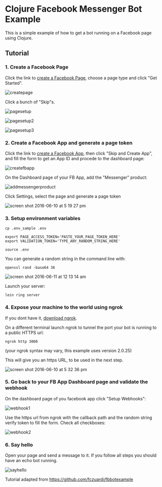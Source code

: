 # Clojure Facebook Messenger Bot Example

This is a simple example of how to get a bot running on a Facebook page using Clojure.


## Tutorial

### 1. Create a Facebook Page

Click the link to [create a Facebook Page][createFbPage], choose a page type
and click "Get Started".

![createpage](https://cloud.githubusercontent.com/assets/7760/15977054/e3fdaf62-2f2c-11e6-9f58-b5b3de307bbc.png)

Click a bunch of "Skip"s.

![pagesetup](https://cloud.githubusercontent.com/assets/7760/15977140/5e382528-2f2d-11e6-9e21-d2cadc055be7.png)

![pagesetup2](https://cloud.githubusercontent.com/assets/7760/15977180/a1f3a54e-2f2d-11e6-9073-ecf8421e1c4c.png)

![pagesetup3](https://cloud.githubusercontent.com/assets/7760/15977225/e141bd1c-2f2d-11e6-9540-de3c70f462bb.png)



### 2. Create a Facebook App and generate a page token

Click the link to [create a Facebook App][createFbApp], then click
"Skip and Create App", and fill the form to get an App ID and procede to the
dashboard page:

![createfbapp](https://cloud.githubusercontent.com/assets/7760/15976723/e9bc75e8-2f2a-11e6-9755-29280cc27e0e.png)

On the Dashboard page of your FB App, add the "Messenger" product:

![addmessengerproduct](https://cloud.githubusercontent.com/assets/7760/15976814/7befa6b0-2f2b-11e6-8e40-41f47aa5ec36.png)

Click Settings, select the page and generate a page token

![screen shot 2016-06-10 at 5 19 27 pm](https://cloud.githubusercontent.com/assets/7760/15977534/b2b62c60-2f2f-11e6-9a4f-d902b941f9cc.png)

### 3. Setup environment variables

```shell
cp .env_sample .env

export PAGE_ACCESS_TOKEN='PASTE_YOUR_PAGE_TOKEN_HERE'
export VALIDATION_TOKEN='TYPE_ANY_RANDOM_STRING_HERE'

source .env
```

You can generate a random string in the command line with:
```shell
openssl rand -base64 36
```

![screen shot 2016-06-11 at 12 13 14 am](https://cloud.githubusercontent.com/assets/7760/15982833/5813efec-2f69-11e6-9007-a184c84ebdf9.png)

Launch your server:

```shell
lein ring server
```

### 4. Expose your machine to the world using ngrok

If you dont have it, [download ngrok][ngrokdownload].


On a different terminal launch ngrok to tunnel the port your bot is running to
a public HTTPS url:

```shell
ngrok http 3000
```

(your ngrok syntax may vary, this example uses version 2.0.25)

This will give you an https URL, to be used in the next step.

![screen shot 2016-06-10 at 5 32 36 pm](https://cloud.githubusercontent.com/assets/7760/15977893/65dfba94-2f31-11e6-9680-02b4cc7fda12.png)


### 5. Go back to your FB App Dashboard page and validate the webhook

On the dashboard page of you facebook app click "Setup Webhooks":

![webhook1](https://cloud.githubusercontent.com/assets/7760/15982810/d0b852a4-2f68-11e6-8721-99429c6db9d9.png)

Use the https url from ngrok with the callback path and the random string
verify token to fill the form. Check all checkboxes:

![webhook2](https://cloud.githubusercontent.com/assets/7760/15982857/42978c9a-2f6a-11e6-8863-cee2eb25235b.png)

### 6. Say hello

Open your page and send a message to it. If you follow all steps you should have an echo bot running.

![sayhello](https://cloud.githubusercontent.com/assets/7760/15982965/a4652b7c-2f6e-11e6-8f07-e54e30c18fbb.png)


[createFbApp]: https://developers.facebook.com/quickstarts/?platform=web
[createFbPage]: https://www.facebook.com/pages/create
[fillintheblanks]: https://github.com/fczuardi/fbbotexample/blob/master/index.js#L3-L4
[ngrokdownload]: https://ngrok.com/download

Tutorial adapted from https://github.com/fczuardi/fbbotexample
